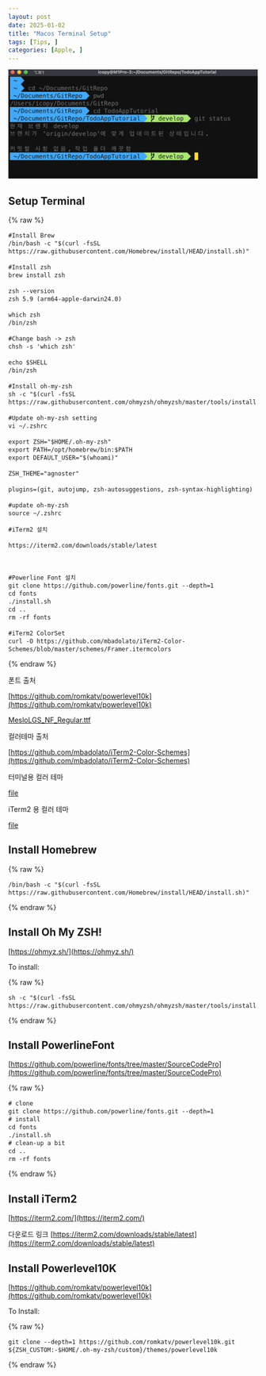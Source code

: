 ```yaml
---
layout: post
date: 2025-01-02
title: "Macos Terminal Setup"
tags: [Tips, ]
categories: [Apple, ]
---
```



![0](/assets/img/2025-01-02-Macos-Terminal-Setup.md/0.png)



## Setup Terminal



{% raw %}
```shell
#Install Brew
/bin/bash -c "$(curl -fsSL https://raw.githubusercontent.com/Homebrew/install/HEAD/install.sh)"

#Install zsh
brew install zsh

zsh --version
zsh 5.9 (arm64-apple-darwin24.0)

which zsh
/bin/zsh

#Change bash -> zsh
chsh -s 'which zsh'

echo $SHELL
/bin/zsh

#Install oh-my-zsh
sh -c "$(curl -fsSL https://raw.githubusercontent.com/ohmyzsh/ohmyzsh/master/tools/install.sh)"

#Update oh-my-zsh setting
vi ~/.zshrc

export ZSH="$HOME/.oh-my-zsh"
export PATH=/opt/homebrew/bin:$PATH
export DEFAULT_USER="$(whoami)"

ZSH_THEME="agnoster"

plugins=(git, autojump, zsh-autosuggestions, zsh-syntax-highlighting)

#update oh-my-zsh
source ~/.zshrc

#iTerm2 설치

https://iterm2.com/downloads/stable/latest



#Powerline Font 설치
git clone https://github.com/powerline/fonts.git --depth=1
cd fonts
./install.sh
cd ..
rm -rf fonts

#iTerm2 ColorSet
curl -O https://github.com/mbadolato/iTerm2-Color-Schemes/blob/master/schemes/Framer.itermcolors
```
{% endraw %}



폰트 출처


[https://github.com/romkatv/powerlevel10k](https://github.com/romkatv/powerlevel10k)


[MesloLGS_NF_Regular.ttf](https://prod-files-secure.s3.us-west-2.amazonaws.com/6418cdd3-3974-4c93-91e2-ff78d8683257/3230b59b-0400-4488-9b1f-e87eed5e220b/MesloLGS_NF_Regular.ttf?X-Amz-Algorithm=AWS4-HMAC-SHA256&X-Amz-Content-Sha256=UNSIGNED-PAYLOAD&X-Amz-Credential=ASIAZI2LB466TEEBZZQZ%2F20250219%2Fus-west-2%2Fs3%2Faws4_request&X-Amz-Date=20250219T132250Z&X-Amz-Expires=3600&X-Amz-Security-Token=IQoJb3JpZ2luX2VjEHsaCXVzLXdlc3QtMiJHMEUCIAuCPH6WGcO3eks4H8ro757weH%2F57v2tIvm%2FiGvmnNotAiEA9QLre38hA4W%2FyATxCJxeimfSFsXstnzZA6VGDHZPlKAqiAQIpP%2F%2F%2F%2F%2F%2F%2F%2F%2F%2FARAAGgw2Mzc0MjMxODM4MDUiDAwBsa6e0R2pbZM%2BnCrcA1P3IBN4uIXJmqsZGBHB7nwrMB7VJX4Y8MX8v2W6REtV6jKTMJg8xzT5FF1Rd2G5FBixpAgytgDhiM5%2FEUtDlVAPJEBAGq2c0gRLpHb1fG6jb3gsYM%2BHD6wtzaORE%2BIw0UUE%2Bt18lOq%2BJCXtnmxwN4eTvt2aKfTK0ZVgw1VEoSdU30M%2BzB8eMZ9hyE3ea81RXsE4RNtUvnfx4fxv%2BRNoahTP6wulatJXhWmfJQ53AlywgYudA5vmjyWBst76ai0ItGeDaoCxKF%2FDbek6CPuQxEuTLXU8n%2FwWyydnGFT51%2BWW6v9aIWNrV0DmloGpfroguGPUfcVJrM2Bbs%2B1CRRuzmz2zyZEHNttW23U8Zwcn9NvA597ypP5%2F5%2Ft85TzicUm%2Bb6o2wpIuKjPMHsQq2Uc3wdcBZgVvU60sfdvQQIOUtkNIgVxZgAybpVlAl7Cf4gYzlYcNRx8W2TaCguBUDZrp3VwhUBapBdtNWAomCm%2BB0b1Zfqx3xwdLsuQMPR%2BRMU6NtKgQq1PwdYO3si4ryxpS7odCGVzvxxX4ajU4HUVJb3F7Rd%2BkVFHvusAsHzg1jqcgdW9ngh6oh%2B651cImoax9O2wNZidh7V1skgkPRFDEAFJkEdQxuT28PD6SKyAMOr51r0GOqUBYkkVJtDe2hZ6Gg%2BILKjuEj%2BdqgjvRm0xGi%2BsaWSP%2B6xBY53txpEiJq8%2B5RQdmg76ICoTRvmbeYPUcGcgmmVWH5XfrjNPROMHnaGmKNRJym1O5B5Wwl5cV92QHy4c7sH%2BcCNZCeSiUk07s%2B7W6Q1z8Ogfg4D6km%2F7YGX4bWWFE5hWm0N5W1mHiBTGkEtY4tHUBAEXPStIBZdZETLhYhJ1WlPrAcQl&X-Amz-Signature=fabee8005fb7c238d5fe5c1e7da3ae8c6abe6550e992789c888a4f84060cc2fc&X-Amz-SignedHeaders=host&x-id=GetObject)


컬러테마 출처


[https://github.com/mbadolato/iTerm2-Color-Schemes](https://github.com/mbadolato/iTerm2-Color-Schemes)



터미널용 컬러 테마


[file](https://prod-files-secure.s3.us-west-2.amazonaws.com/6418cdd3-3974-4c93-91e2-ff78d8683257/d3a6c42d-c62b-4f75-bb68-59d217cc4e17/Framer.terminal?X-Amz-Algorithm=AWS4-HMAC-SHA256&X-Amz-Content-Sha256=UNSIGNED-PAYLOAD&X-Amz-Credential=ASIAZI2LB466TEEBZZQZ%2F20250219%2Fus-west-2%2Fs3%2Faws4_request&X-Amz-Date=20250219T132250Z&X-Amz-Expires=3600&X-Amz-Security-Token=IQoJb3JpZ2luX2VjEHsaCXVzLXdlc3QtMiJHMEUCIAuCPH6WGcO3eks4H8ro757weH%2F57v2tIvm%2FiGvmnNotAiEA9QLre38hA4W%2FyATxCJxeimfSFsXstnzZA6VGDHZPlKAqiAQIpP%2F%2F%2F%2F%2F%2F%2F%2F%2F%2FARAAGgw2Mzc0MjMxODM4MDUiDAwBsa6e0R2pbZM%2BnCrcA1P3IBN4uIXJmqsZGBHB7nwrMB7VJX4Y8MX8v2W6REtV6jKTMJg8xzT5FF1Rd2G5FBixpAgytgDhiM5%2FEUtDlVAPJEBAGq2c0gRLpHb1fG6jb3gsYM%2BHD6wtzaORE%2BIw0UUE%2Bt18lOq%2BJCXtnmxwN4eTvt2aKfTK0ZVgw1VEoSdU30M%2BzB8eMZ9hyE3ea81RXsE4RNtUvnfx4fxv%2BRNoahTP6wulatJXhWmfJQ53AlywgYudA5vmjyWBst76ai0ItGeDaoCxKF%2FDbek6CPuQxEuTLXU8n%2FwWyydnGFT51%2BWW6v9aIWNrV0DmloGpfroguGPUfcVJrM2Bbs%2B1CRRuzmz2zyZEHNttW23U8Zwcn9NvA597ypP5%2F5%2Ft85TzicUm%2Bb6o2wpIuKjPMHsQq2Uc3wdcBZgVvU60sfdvQQIOUtkNIgVxZgAybpVlAl7Cf4gYzlYcNRx8W2TaCguBUDZrp3VwhUBapBdtNWAomCm%2BB0b1Zfqx3xwdLsuQMPR%2BRMU6NtKgQq1PwdYO3si4ryxpS7odCGVzvxxX4ajU4HUVJb3F7Rd%2BkVFHvusAsHzg1jqcgdW9ngh6oh%2B651cImoax9O2wNZidh7V1skgkPRFDEAFJkEdQxuT28PD6SKyAMOr51r0GOqUBYkkVJtDe2hZ6Gg%2BILKjuEj%2BdqgjvRm0xGi%2BsaWSP%2B6xBY53txpEiJq8%2B5RQdmg76ICoTRvmbeYPUcGcgmmVWH5XfrjNPROMHnaGmKNRJym1O5B5Wwl5cV92QHy4c7sH%2BcCNZCeSiUk07s%2B7W6Q1z8Ogfg4D6km%2F7YGX4bWWFE5hWm0N5W1mHiBTGkEtY4tHUBAEXPStIBZdZETLhYhJ1WlPrAcQl&X-Amz-Signature=20ace58815873472a4e4aa9380449d1e1b83846f944f6bb14be01225f9ecf38b&X-Amz-SignedHeaders=host&x-id=GetObject)


iTerm2 용 컬러 테마


[file](https://prod-files-secure.s3.us-west-2.amazonaws.com/6418cdd3-3974-4c93-91e2-ff78d8683257/c0a60f17-c7c2-4720-9496-d840b2564836/Framer.itermcolors?X-Amz-Algorithm=AWS4-HMAC-SHA256&X-Amz-Content-Sha256=UNSIGNED-PAYLOAD&X-Amz-Credential=ASIAZI2LB466TEEBZZQZ%2F20250219%2Fus-west-2%2Fs3%2Faws4_request&X-Amz-Date=20250219T132250Z&X-Amz-Expires=3600&X-Amz-Security-Token=IQoJb3JpZ2luX2VjEHsaCXVzLXdlc3QtMiJHMEUCIAuCPH6WGcO3eks4H8ro757weH%2F57v2tIvm%2FiGvmnNotAiEA9QLre38hA4W%2FyATxCJxeimfSFsXstnzZA6VGDHZPlKAqiAQIpP%2F%2F%2F%2F%2F%2F%2F%2F%2F%2FARAAGgw2Mzc0MjMxODM4MDUiDAwBsa6e0R2pbZM%2BnCrcA1P3IBN4uIXJmqsZGBHB7nwrMB7VJX4Y8MX8v2W6REtV6jKTMJg8xzT5FF1Rd2G5FBixpAgytgDhiM5%2FEUtDlVAPJEBAGq2c0gRLpHb1fG6jb3gsYM%2BHD6wtzaORE%2BIw0UUE%2Bt18lOq%2BJCXtnmxwN4eTvt2aKfTK0ZVgw1VEoSdU30M%2BzB8eMZ9hyE3ea81RXsE4RNtUvnfx4fxv%2BRNoahTP6wulatJXhWmfJQ53AlywgYudA5vmjyWBst76ai0ItGeDaoCxKF%2FDbek6CPuQxEuTLXU8n%2FwWyydnGFT51%2BWW6v9aIWNrV0DmloGpfroguGPUfcVJrM2Bbs%2B1CRRuzmz2zyZEHNttW23U8Zwcn9NvA597ypP5%2F5%2Ft85TzicUm%2Bb6o2wpIuKjPMHsQq2Uc3wdcBZgVvU60sfdvQQIOUtkNIgVxZgAybpVlAl7Cf4gYzlYcNRx8W2TaCguBUDZrp3VwhUBapBdtNWAomCm%2BB0b1Zfqx3xwdLsuQMPR%2BRMU6NtKgQq1PwdYO3si4ryxpS7odCGVzvxxX4ajU4HUVJb3F7Rd%2BkVFHvusAsHzg1jqcgdW9ngh6oh%2B651cImoax9O2wNZidh7V1skgkPRFDEAFJkEdQxuT28PD6SKyAMOr51r0GOqUBYkkVJtDe2hZ6Gg%2BILKjuEj%2BdqgjvRm0xGi%2BsaWSP%2B6xBY53txpEiJq8%2B5RQdmg76ICoTRvmbeYPUcGcgmmVWH5XfrjNPROMHnaGmKNRJym1O5B5Wwl5cV92QHy4c7sH%2BcCNZCeSiUk07s%2B7W6Q1z8Ogfg4D6km%2F7YGX4bWWFE5hWm0N5W1mHiBTGkEtY4tHUBAEXPStIBZdZETLhYhJ1WlPrAcQl&X-Amz-Signature=d3868d6d5011e9670108a84ee91355fadd55173051378eae64ec4e8f60f81d69&X-Amz-SignedHeaders=host&x-id=GetObject)



## Install Homebrew



{% raw %}
```shell
/bin/bash -c "$(curl -fsSL https://raw.githubusercontent.com/Homebrew/install/HEAD/install.sh)"
```
{% endraw %}




## Install Oh My ZSH!


[https://ohmyz.sh/](https://ohmyz.sh/)


To install:



{% raw %}
```shell
sh -c "$(curl -fsSL https://raw.githubusercontent.com/ohmyzsh/ohmyzsh/master/tools/install.sh)"
```
{% endraw %}




## Install PowerlineFont


[https://github.com/powerline/fonts/tree/master/SourceCodePro](https://github.com/powerline/fonts/tree/master/SourceCodePro)



{% raw %}
```shell
# clone
git clone https://github.com/powerline/fonts.git --depth=1
# install
cd fonts
./install.sh
# clean-up a bit
cd ..
rm -rf fonts
```
{% endraw %}




## Install iTerm2


[https://iterm2.com/](https://iterm2.com/)


다운로드 링크
[https://iterm2.com/downloads/stable/latest](https://iterm2.com/downloads/stable/latest)



## Install Powerlevel10K


[https://github.com/romkatv/powerlevel10k](https://github.com/romkatv/powerlevel10k)


To Install:



{% raw %}
```shell
git clone --depth=1 https://github.com/romkatv/powerlevel10k.git ${ZSH_CUSTOM:-$HOME/.oh-my-zsh/custom}/themes/powerlevel10k
```
{% endraw %}


